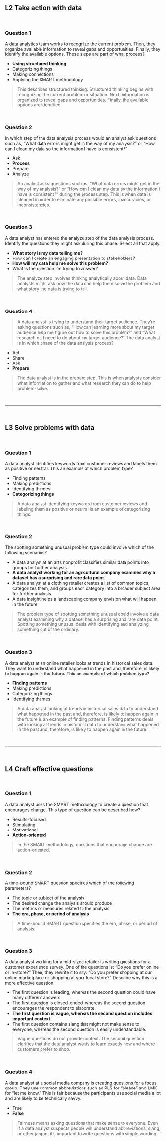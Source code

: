 ## L2 Take action with data

&nbsp;

### Question 1

A data analytics team works to recognize the current problem. Then, they organize available information to reveal gaps and opportunities. Finally, they identify the available options. These steps are part of what process?

* **Using structured thinking**
* Categorizing things
* Making connections
* Applying the SMART methodology

> This describes structured thinking. Structured thinking begins with recognizing the current problem or situation. Next, information is organized to reveal gaps and opportunities. Finally, the available options are identified. 

&nbsp;

### Question 2

In which step of the data analysis process would an analyst ask questions such as, “What data errors might get in the way of my analysis?” or “How can I clean my data so the information I have is consistent?”

* Ask
* **Process**
* Prepare
* Analyze

> An analyst asks questions such as, “What data errors might get in the way of my analysis?” or “How can I clean my data so the information I have is consistent?” during the process step. This is when data is cleaned in order to eliminate any possible errors, inaccuracies, or inconsistencies.

&nbsp;

### Question 3

A data analyst has entered the analyze step of the data analysis process. Identify the questions they might ask during this phase. Select all that apply.

* **What story is my data telling me?**
* How can I create an engaging presentation to stakeholders?
* **How will my data help me solve this problem?**
* What is the question I’m trying to answer?

> The analyze step involves thinking analytically about data. Data analysts might ask how the data can help them solve the problem and what story the data is trying to tell.

&nbsp;

### Question 4

> A data analyst is trying to understand their target audience. They’re asking questions such as, “How can learning more about my target audience help me figure out how to solve this problem?” and “What research do I need to do about my target audience?” The data analyst is in which phase of the data analysis process?

* Act
* Share
* Ask
* **Prepare**

> The data analyst is in the prepare step. This is when analysts consider what information to gather and what research they can do to help problem-solve.

&nbsp;
<hr>
&nbsp;

## L3 Solve problems with data

&nbsp;

### Question 1

A data analyst identifies keywords from customer reviews and labels them as positive or neutral. This an example of which problem type?

* Finding patterns
* Making predictions
* Identifying themes
* **Categorizing things**

> A data analyst identifying keywords from customer reviews and labeling them as positive or neutral is an example of categorizing things. 

&nbsp;

### Question 2

The spotting something unusual problem type could involve which of the following scenarios?

* A data analyst at an arts nonprofit classifies similar data points into groups for further analysis.
* **A data analyst working for an agricultural company examines why a dataset has a surprising and rare data point.**
* A data analyst at a clothing retailer creates a list of common topics, categorizes them, and groups each category into a broader subject area for further analysis.
* A data insight helps a landscaping company envision what will happen in the future

> The problem type of spotting something unusual could involve a data analyst examining why a dataset has a surprising and rare data point. Spotting something unusual deals with identifying and analyzing something out of the ordinary.

&nbsp;

### Question 3

A data analyst at an online retailer looks at trends in historical sales data. They want to understand what happened in the past and, therefore, is likely to happen again in the future. This an example of which problem type?

* **Finding patterns**
* Making predictions
* Categorizing things
* Identifying themes

> A data analyst looking at trends in historical sales data to understand what happened in the past and, therefore, is likely to happen again in the future is an example of finding patterns. Finding patterns deals with looking at trends in historical data to understand what happened in the past and, therefore, is likely to happen again in the future.

&nbsp;
<hr>
&nbsp;

## L4 Craft effective questions


&nbsp;

### Question 1

A data analyst uses the SMART methodology to create a question that encourages change. This type of question can be described how? 

* Results-focused
* Stimulating
* Motivational 
* **Action-oriented**

> In the SMART methodology, questions that encourage change are action-oriented.

&nbsp;

### Question 2

A time-bound SMART question specifies which of the following parameters?

* The topic or subject of the analysis
* The desired change the analysis should produce
* The metrics or measures related to the analysis
* **The era, phase, or period of analysis**

> A time-bound SMART question specifies the era, phase, or period of analysis.

&nbsp;

### Question 3

A data analyst working for a mid-sized retailer is writing questions for a customer experience survey. One of the questions is: “Do you prefer online or in-store?” Then, they rewrite it to say: “Do you prefer shopping at our online marketplace or shopping at your local store?” Describe why this is a more effective question.

* The first question is leading, whereas the second question could have many different answers.
* The first question is closed-ended, whereas the second question encourages the respondent to elaborate.
* **The first question is vague, whereas the second question includes important context.**
* The first question contains slang that might not make sense to everyone, whereas the second question is easily understandable.

> Vague questions do not provide context. The second question clarifies that the data analyst wants to learn exactly how and where customers prefer to shop.

&nbsp;

### Question 4

A data analyst at a social media company is creating questions for a focus group. They use common abbreviations such as PLS for “please” and LMK for “let me know.” This is fair because the participants use social media a lot and are likely to be technically savvy.

* True
* **False**

> Fairness means asking questions that make sense to everyone. Even if a data analyst suspects people will understand abbreviations, slang, or other jargon, it’s important to write questions with simple wording. 